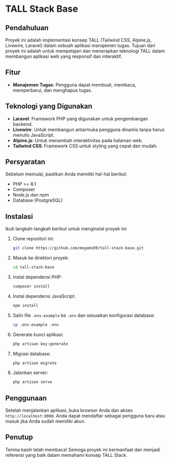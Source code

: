 # TALL Stack Base

## Pendahuluan
Proyek ini adalah implementasi konsep TALL (Tailwind CSS, Alpine.js, Livewire, Laravel) dalam sebuah aplikasi manajemen tugas. Tujuan dari proyek ini adalah untuk mempelajari dan menerapkan teknologi TALL dalam membangun aplikasi web yang responsif dan interaktif.

## Fitur
- **Manajemen Tugas**: Pengguna dapat membuat, membaca, memperbarui, dan menghapus tugas.

## Teknologi yang Digunakan
- **Laravel**: Framework PHP yang digunakan untuk pengembangan backend.
- **Livewire**: Untuk membangun antarmuka pengguna dinamis tanpa harus menulis JavaScript.
- **Alpine.js**: Untuk menambah interaktivitas pada halaman web.
- **Tailwind CSS**: Framework CSS untuk styling yang cepat dan mudah.

## Persyaratan
Sebelum memulai, pastikan Anda memiliki hal-hal berikut:
- PHP >= 8.1
- Composer
- Node.js dan npm
- Database (PostgreSQL)

## Instalasi
Ikuti langkah-langkah berikut untuk menginstal proyek ini:

1. Clone repositori ini:
    ```bash
    git clone https://github.com/mogams99/tall-stack-base.git
    ```

2. Masuk ke direktori proyek:
    ```bash
    cd tall-stack-base
    ```

3. Instal dependensi PHP:
    ```bash
    composer install
    ```

4. Instal dependensi JavaScript:
    ```bash
    npm install
    ```

5. Salin file `.env.example` ke `.env` dan sesuaikan konfigurasi database:
    ```bash
    cp .env.example .env
    ```

6. Generate kunci aplikasi:
    ```bash
    php artisan key:generate
    ```

7. Migrasi database:
    ```bash
    php artisan migrate
    ```

8. Jalankan server:
    ```bash
    php artisan serve
    ```

## Penggunaan
Setelah menjalankan aplikasi, buka browser Anda dan akses `http://localhost:8000`. Anda dapat mendaftar sebagai pengguna baru atau masuk jika Anda sudah memiliki akun.

## Penutup
Terima kasih telah membaca! Semoga proyek ini bermanfaat dan menjadi referensi yang baik dalam memahami konsep TALL Stack.